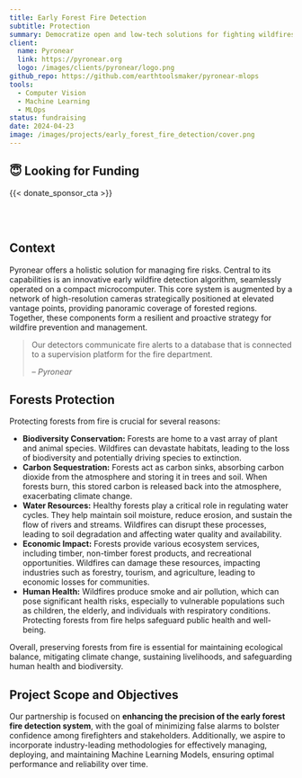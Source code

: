 ```yaml
---
title: Early Forest Fire Detection
subtitle: Protection
summary: Democratize open and low-tech solutions for fighting wildfires, for the benefit of the ecosystems and the citizens.
client: 
  name: Pyronear
  link: https://pyronear.org
  logo: /images/clients/pyronear/logo.png
github_repo: https://github.com/earthtoolsmaker/pyronear-mlops
tools:
  - Computer Vision
  - Machine Learning
  - MLOps
status: fundraising
date: 2024-04-23
image: /images/projects/early_forest_fire_detection/cover.png
---
```


## 😇 Looking for Funding

{{< donate_sponsor_cta >}}

<br/>
<br/>

## Context

Pyronear offers a holistic solution for managing fire risks. Central to its
capabilities is an innovative early wildfire detection algorithm, seamlessly
operated on a compact microcomputer. This core system is augmented by a network
of high-resolution cameras strategically positioned at elevated vantage points,
providing panoramic coverage of forested regions. Together, these components
form a resilient and proactive strategy for wildfire prevention and management.

> Our detectors communicate fire alerts to a database that is connected
> to a supervision platform for the fire department.
>
> <cite>– Pyronear</cite>

## Forests Protection

Protecting forests from fire is crucial for several reasons:

- __Biodiversity Conservation:__ Forests are home to a
vast array of plant and animal species. Wildfires can
devastate habitats, leading to the loss of biodiversity
and potentially driving species to extinction.
- __Carbon Sequestration:__ Forests act as carbon sinks,
absorbing carbon dioxide from the atmosphere and storing
it in trees and soil. When forests burn, this stored
carbon is released back into the atmosphere,
exacerbating climate change.
- __Water Resources:__ Healthy forests play a critical
role in regulating water cycles. They help maintain soil
moisture, reduce erosion, and sustain the flow of rivers
and streams. Wildfires can disrupt these processes,
leading to soil degradation and affecting water quality
and availability.
- __Economic Impact:__ Forests provide various ecosystem
services, including timber, non-timber forest products,
and recreational opportunities. Wildfires can damage
these resources, impacting industries such as forestry,
tourism, and agriculture, leading to economic losses for
communities.
- __Human Health:__ Wildfires produce smoke and air
pollution, which can pose significant health risks,
especially to vulnerable populations such as children,
the elderly, and individuals with respiratory
conditions. Protecting forests from fire helps safeguard
public health and well-being.

Overall, preserving forests from fire is essential for
maintaining ecological balance, mitigating climate
change, sustaining livelihoods, and safeguarding human
health and biodiversity.

## Project Scope and Objectives

Our partnership is focused on __enhancing the precision of
the early forest fire detection system__, with the goal of
minimizing false alarms to bolster confidence among
firefighters and stakeholders. Additionally, we aspire
to incorporate industry-leading methodologies for
effectively managing, deploying, and maintaining Machine
Learning Models, ensuring optimal performance and
reliability over time.
